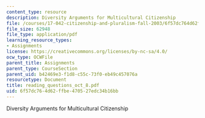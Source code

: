 ```yaml
---
content_type: resource
description: Diversity Arguments for Multicultural Citizenship
file: /courses/17-042-citizenship-and-pluralism-fall-2003/6f57dc764d62ffbe470527edc34b16bb_reading_questions_oct_8.pdf
file_size: 62948
file_type: application/pdf
learning_resource_types:
- Assignments
license: https://creativecommons.org/licenses/by-nc-sa/4.0/
ocw_type: OCWFile
parent_title: Assignments
parent_type: CourseSection
parent_uid: b42469e3-f1d8-c55c-73f0-eb49c457076a
resourcetype: Document
title: reading_questions_oct_8.pdf
uid: 6f57dc76-4d62-ffbe-4705-27edc34b16bb
---
```

Diversity Arguments for Multicultural Citizenship